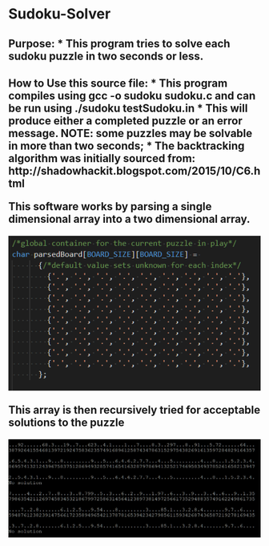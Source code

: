 # Sudoku-Solver

<h2>Purpose:                                              
*  This program tries to solve each sudoku puzzle in   
 two seconds or less.    
  
<h2>How to Use this source file:                          
*  This program compiles using gcc -o sudoku sudoku.c
  and can be run using ./sudoku testSudoku.in             
*  This will produce either a completed puzzle or an   
  error message.                                      
NOTE: some puzzles may be solvable in more than two   
      seconds;                                        
*  The backtracking algorithm was initially sourced from:  
  http://shadowhackit.blogspot.com/2015/10/C6.html    
  
  This software works by parsing a single dimensional array into a two dimensional array.
   
  ![parsed board image](https://github.com/ronaldrespinoza/Sudoku-Solver/blob/master/img/sudoku_ParsedBoard.png)
  
  This array is then recursively tried for acceptable solutions to the puzzle
  
  ![example output](https://github.com/ronaldrespinoza/Sudoku-Solver/blob/master/img/sudoku_ExampleOutput.png)
